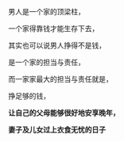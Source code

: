 男人是一个家的顶梁柱，

一个家得靠钱才能生存下去，

其实也可以说男人挣得不是钱，

是一个家的担当与责任，

而一家家最大的担当与责任就是，

挣足够的钱，

**让自己的父母能够很好地安享晚年，**

**妻子及儿女过上衣食无忧的日子**